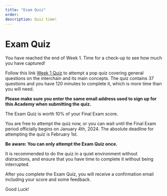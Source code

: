 ```yaml
---
title: "Exam Quiz"
order:
description: Quiz time!
---
```


# Exam Quiz

You have reached the end of Week 1. Time for a check-up to see how much you have captured!

Follow this link [Week 1 Quiz](https://hr.gs/ida-c5-week1-quiz) to attempt a pop quiz covering general questions on the interchain and its main concepts. The quiz contains 37 questions and you have 120 minutes to complete it, which is more time than you will need.

**Please make sure you enter the same email address used to sign up for this Academy when submitting the quiz.**

<HighlightBox type="note">

The Exam Quiz is worth 10% of your Final Exam score. 

You are free to attempt the quiz now, or you can wait until the Final Exam period officially begins on January 4th, 2024. The absolute deadline for attempting the quiz is February 1st.

</HighlightBox>

<HighlightBox type="warn">

**Be aware: You can only attempt the Exam Quiz once.**

It is recommended to do the quiz in a quiet environment without distractions, and ensure that you have time to complete it without being interrupted.

</HighlightBox>

After you complete the Exam Quiz, you will receive a confirmation email including your score and some feedback.

Good Luck!
